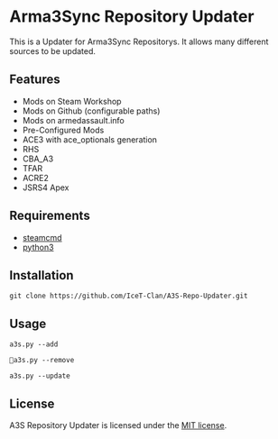 # Arma3Sync Repository Updater
This is a Updater for Arma3Sync Repositorys. It allows many different sources to be updated.

## Features
* Mods on Steam Workshop
* Mods on Github (configurable paths)
* Mods on armedassault.info
* Pre-Configured Mods
 * ACE3 with ace_optionals generation
 * RHS
 * CBA_A3
 * TFAR
 * ACRE2
 * JSRS4 Apex

## Requirements
* [steamcmd](https://developer.valvesoftware.com/wiki/SteamCMD#Downloading_SteamCMD)
* [python3](https://www.python.org/downloads/)

## Installation
``git clone https://github.com/IceT-Clan/A3S-Repo-Updater.git``

## Usage
``a3s.py --add``

``a3s.py --remove``

``a3s.py --update``

## License
A3S Repository Updater is licensed under the [MIT license](LICENSE).

